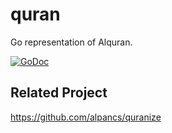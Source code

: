 # quran
Go representation of Alquran.

[![GoDoc](https://godoc.org/github.com/alpancs/quran?status.svg)](https://godoc.org/github.com/alpancs/quran)

## Related Project
https://github.com/alpancs/quranize
